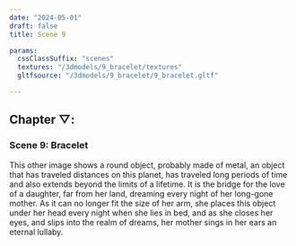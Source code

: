 ```yaml
---
date: "2024-05-01"
draft: false
title: Scene 9

params:
  cssClassSuffix: "scenes"
  textures: "/3dmodels/9_bracelet/textures"
  gltfsource: "/3dmodels/9_bracelet/9_bracelet.gltf"

---
```

<h2 class="green">Chapter &#9661;:</h2>
<h3 class="green">Scene 9: Bracelet</h3>
<canvas id="c"></canvas>
<p>This other image shows a round object, probably made of metal, an object that has traveled distances on this planet, has traveled long periods of time and also extends beyond the limits of a lifetime. It is the bridge for the love of a daughter, far from her land, dreaming every night of her long-gone mother. As it can no longer fit the size of her arm, she places this object under her head every night when she lies in bed, and as she closes her eyes, and slips into the realm of dreams, her mother sings in her ears an eternal lullaby.</p>
